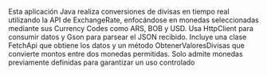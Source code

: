 Esta aplicación Java realiza conversiones de divisas en tiempo real utilizando la API de ExchangeRate, enfocándose en monedas seleccionadas mediante sus Currency Codes como ARS, BOB y USD. Usa HttpClient para consumir datos y Gson para parsear el JSON recibido. Incluye una clase FetchApi que obtiene los datos y un método ObtenerValoresDivisas que convierte montos entre dos monedas permitidas. Solo admite monedas previamente definidas para garantizar un uso controlado
